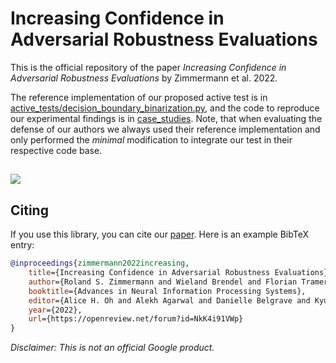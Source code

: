 # Increasing Confidence in Adversarial Robustness Evaluations

This is the official repository of the paper _Increasing Confidence in Adversarial Robustness Evaluations_
by Zimmermann et al. 2022.

The reference implementation of our proposed active test is in
[active_tests/decision_boundary_binarization.py](active_tests/decision_boundary_binarization.py),
and the code to reproduce our experimental findings is in [case_studies](case_studies). Note, that when evaluating
the defense of our authors we always used their reference implementation and only performed the _minimal_ modification
to integrate our test in their respective code base.
##
![](https://zimmerrol.github.io/active-tests/img/Figure_1.svg)

## Citing
If you use this library, you can cite our [paper](https://openreview.net/forum?id=NkK4i91VWp).
Here is an example BibTeX entry:

```bibtex
@inproceedings{zimmermann2022increasing,
    title={Increasing Confidence in Adversarial Robustness Evaluations},
    author={Roland S. Zimmermann and Wieland Brendel and Florian Tramer and Nicholas Carlini},
    booktitle={Advances in Neural Information Processing Systems},
    editor={Alice H. Oh and Alekh Agarwal and Danielle Belgrave and Kyunghyun Cho},
    year={2022},
    url={https://openreview.net/forum?id=NkK4i91VWp}
}
```

_Disclaimer: This is not an official Google product._